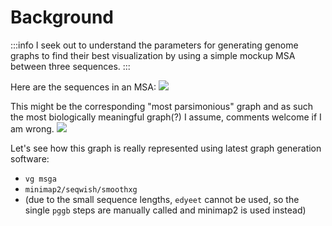 # Background
:::info
I seek out to understand the parameters for generating genome graphs to find their best  visualization by using a simple mockup MSA between three sequences.
:::

Here are the sequences in an MSA:
![](https://i.imgur.com/D7Upylm.png)

This might be the corresponding "most parsimonious" graph and as such the most biologically meaningful graph(?) I assume, comments welcome if I am wrong.
![](https://i.imgur.com/EOD3XII.png)

Let's see how this graph is really represented using latest graph generation software: 
- `vg msga`
- `minimap2/seqwish/smoothxg`
- (due to the small sequence lengths, `edyeet` cannot be used, so the single `pggb` steps are manually called and minimap2 is used instead)



